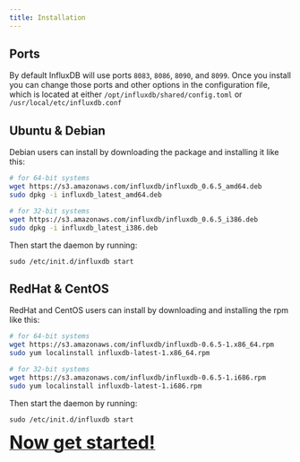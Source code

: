 ```yaml
---
title: Installation
---
```


## Ports
By default InfluxDB will use ports `8083`, `8086`, `8090`, and `8099`.
Once you install you can change those ports and other options in the configuration file, which is located at either `/opt/influxdb/shared/config.toml` or `/usr/local/etc/influxdb.conf`

## Ubuntu & Debian
Debian users can install by downloading the package and installing it like this:

```bash
# for 64-bit systems
wget https://s3.amazonaws.com/influxdb/influxdb_0.6.5_amd64.deb
sudo dpkg -i influxdb_latest_amd64.deb

# for 32-bit systems
wget https://s3.amazonaws.com/influxdb/influxdb_0.6.5_i386.deb
sudo dpkg -i influxdb_latest_i386.deb
```

Then start the daemon by running:

```
sudo /etc/init.d/influxdb start
```

## RedHat & CentOS
RedHat and CentOS users can install by downloading and installing the rpm like this:

```bash
# for 64-bit systems
wget https://s3.amazonaws.com/influxdb/influxdb-0.6.5-1.x86_64.rpm
sudo yum localinstall influxdb-latest-1.x86_64.rpm

# for 32-bit systems
wget https://s3.amazonaws.com/influxdb/influxdb-0.6.5-1.i686.rpm
sudo yum localinstall influxdb-latest-1.i686.rpm
```

Then start the daemon by running:

```
sudo /etc/init.d/influxdb start
```

<a href="getting_started.html"><font size="6"><b>Now get started!</b></font></a>
